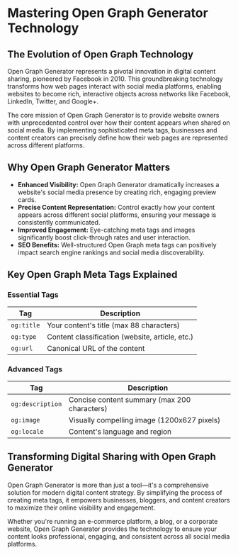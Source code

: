 # Mastering Open Graph Generator Technology

## The Evolution of Open Graph Technology

Open Graph Generator represents a pivotal innovation in digital content sharing, pioneered by Facebook in 2010. This groundbreaking technology transforms how web pages interact with social media platforms, enabling websites to become rich, interactive objects across networks like Facebook, LinkedIn, Twitter, and Google+.

The core mission of Open Graph Generator is to provide website owners with unprecedented control over how their content appears when shared on social media. By implementing sophisticated meta tags, businesses and content creators can precisely define how their web pages are represented across different platforms.

## Why Open Graph Generator Matters

* **Enhanced Visibility:** Open Graph Generator dramatically increases a website's social media presence by creating rich, engaging preview cards.
* **Precise Content Representation:** Control exactly how your content appears across different social platforms, ensuring your message is consistently communicated.
* **Improved Engagement:** Eye-catching meta tags and images significantly boost click-through rates and user interaction.
* **SEO Benefits:** Well-structured Open Graph meta tags can positively impact search engine rankings and social media discoverability.

## Key Open Graph Meta Tags Explained

### Essential Tags

| Tag | Description |
|-----|-------------|
| `og:title` | Your content's title (max 88 characters) |
| `og:type` | Content classification (website, article, etc.) |
| `og:url` | Canonical URL of the content |

### Advanced Tags

| Tag | Description |
|-----|-------------|
| `og:description` | Concise content summary (max 200 characters) |
| `og:image` | Visually compelling image (1200x627 pixels) |
| `og:locale` | Content's language and region |

## Transforming Digital Sharing with Open Graph Generator

Open Graph Generator is more than just a tool—it's a comprehensive solution for modern digital content strategy. By simplifying the process of creating meta tags, it empowers businesses, bloggers, and content creators to maximize their online visibility and engagement.

Whether you're running an e-commerce platform, a blog, or a corporate website, Open Graph Generator provides the technology to ensure your content looks professional, engaging, and consistent across all social media platforms.
